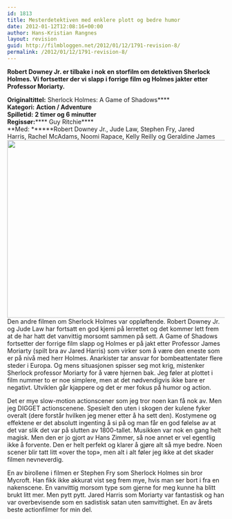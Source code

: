 ```yaml
---
id: 1813
title: Mesterdetektiven med enklere plott og bedre humor
date: 2012-01-12T12:08:16+00:00
author: Hans-Kristian Rangnes
layout: revision
guid: http://filmbloggen.net/2012/01/12/1791-revision-8/
permalink: /2012/01/12/1791-revision-8/
---
```

**Robert Downey Jr. er tilbake i nok en storfilm om detektiven Sherlock Holmes. Vi fortsetter der vi slapp i forrige film og Holmes jakter etter Professor Moriarty.** <!--more-->

  
**Originaltittel:** Sherlock Holmes: A Game of Shadows****  
**Kategori:** ****Action / Adventure****  
**Spilletid:** ****2 timer og 6 minutter****  
**Regissør:****** Guy Ritchie****  
**Med: ******Robert Downey Jr., Jude Law, Stephen Fry, Jared Harris, Rachel McAdams, Noomi Rapace, Kelly Reilly og Geraldine James  
<a href="http://filmbloggen.net/2012/01/12/mesterdetektiven-holdt-humoren-oppe/sherlock-holmes-2/" rel="attachment wp-att-1792"><img class="alignnone size-large wp-image-1792" src="http://filmbloggen.net/wp-content/uploads//2012/01/afqlyiu6-620x412.jpg" alt="" width="620" height="412" /></a>  
Den andre filmen om Sherlock Holmes var oppløftende. Robert Downey Jr. og Jude Law har fortsatt en god kjemi på lerrettet og det kommer lett frem at de har hatt det vanvittig morsomt sammen på sett. A Game of Shadows fortsetter der forrige film slapp og Holmes er på jakt etter Professor James Moriarty (spilt bra av Jared Harris) som virker som å være den eneste som er på nivå med herr Holmes. Anarkister tar ansvar for bombeattentater flere steder i Europa. Og mens situasjonen spisser seg mot krig, mistenker Sherlock professor Moriarty for å være hjernen bak. Jeg føler at plottet i film nummer to er noe simplere, men at det nødvendigvis ikke bare er negativt. Utviklen går kjappere og det er mer fokus på humor og action.

Det er mye slow-motion actionscener som jeg tror noen kan få nok av. Men jeg DIGGET actionscenene. Spesielt den uten i skogen der kulene fyker overalt (dere forstår hvilken jeg mener etter å ha sett den). Kostymene og effektene er det absolutt ingenting å si på og man får en god følelse av at det var slik det var på slutten av 1800-tallet. Musikken var nok en gang helt magisk. Men den er jo gjort av Hans Zimmer, så noe annet er vel egentlig ikke å forvente. Den er helt perfekt og klarer å gjøre alt så mye bedre. Noen scener blir tatt litt &laquo;over the top&raquo;, men alt i alt føler jeg ikke at det skader filmen nevneverdig.

En av birollene i filmen er Stephen Fry som Sherlock Holmes sin bror Mycroft. Han fikk ikke akkurat vist seg frem mye, hvis man ser bort i fra en nakenscene. En vanvittig morsom type som gjerne for meg kunne ha blitt brukt litt mer. Men pytt pytt. Jared Harris som Moriarty var fantastisk og han var overbevisende som en sadistisk satan uten samvittighet. En av årets beste actionfilmer for min del.